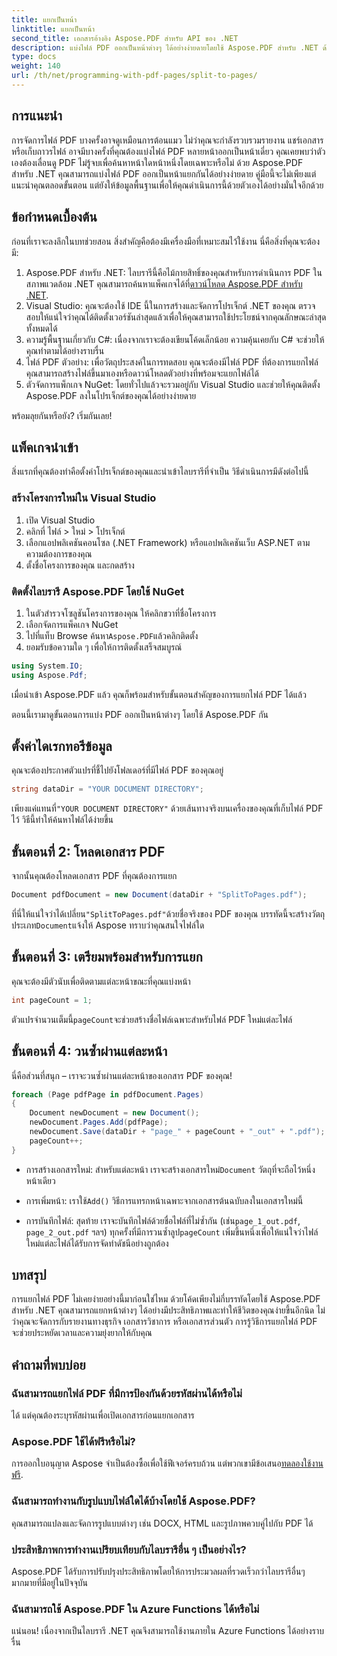 ```yaml
---
title: แยกเป็นหน้า
linktitle: แยกเป็นหน้า
second_title: เอกสารอ้างอิง Aspose.PDF สำหรับ API ของ .NET
description: แบ่งไฟล์ PDF ออกเป็นหน้าต่างๆ ได้อย่างง่ายดายโดยใช้ Aspose.PDF สำหรับ .NET ด้วยบทช่วยสอนที่ครอบคลุมนี้ พร้อมคำแนะนำทีละขั้นตอน
type: docs
weight: 140
url: /th/net/programming-with-pdf-pages/split-to-pages/
---
```

## การแนะนำ

การจัดการไฟล์ PDF บางครั้งอาจดูเหมือนการต้อนแมว ไม่ว่าคุณจะกำลังรวบรวมรายงาน แชร์เอกสาร หรือเก็บถาวรไฟล์ อาจมีบางครั้งที่คุณต้องแบ่งไฟล์ PDF หลายหน้าออกเป็นหน้าเดี่ยว คุณเคยพบว่าตัวเองต้องเลื่อนดู PDF ไม่รู้จบเพื่อค้นหาหน้าใดหน้าหนึ่งโดยเฉพาะหรือไม่ ด้วย Aspose.PDF สำหรับ .NET คุณสามารถแบ่งไฟล์ PDF ออกเป็นหน้าแยกกันได้อย่างง่ายดาย คู่มือนี้จะไม่เพียงแต่แนะนำคุณตลอดขั้นตอน แต่ยังให้ข้อมูลพื้นฐานเพื่อให้คุณดำเนินการนี้ด้วยตัวเองได้อย่างมั่นใจอีกด้วย

## ข้อกำหนดเบื้องต้น

ก่อนที่เราจะลงลึกในบทช่วยสอน สิ่งสำคัญคือต้องมีเครื่องมือที่เหมาะสมไว้ใช้งาน นี่คือสิ่งที่คุณจะต้องมี:

1. Aspose.PDF สำหรับ .NET: ไลบรารีนี้คือไม้กายสิทธิ์ของคุณสำหรับการดำเนินการ PDF ในสภาพแวดล้อม .NET คุณสามารถค้นหาแพ็คเกจได้ที่[ดาวน์โหลด Aspose.PDF สำหรับ .NET](https://releases.aspose.com/pdf/net/).
2. Visual Studio: คุณจะต้องใช้ IDE นี้ในการสร้างและจัดการโปรเจ็กต์ .NET ของคุณ ตรวจสอบให้แน่ใจว่าคุณได้ติดตั้งเวอร์ชันล่าสุดแล้วเพื่อให้คุณสามารถใช้ประโยชน์จากคุณลักษณะล่าสุดทั้งหมดได้
3. ความรู้พื้นฐานเกี่ยวกับ C#: เนื่องจากเราจะต้องเขียนโค้ดเล็กน้อย ความคุ้นเคยกับ C# จะช่วยให้คุณทำตามได้อย่างราบรื่น
4. ไฟล์ PDF ตัวอย่าง: เพื่อวัตถุประสงค์ในการทดสอบ คุณจะต้องมีไฟล์ PDF ที่ต้องการแยกไฟล์ คุณสามารถสร้างไฟล์ขึ้นมาเองหรือดาวน์โหลดตัวอย่างที่พร้อมจะแยกไฟล์ได้
5. ตัวจัดการแพ็กเกจ NuGet: โดยทั่วไปแล้วจะรวมอยู่กับ Visual Studio และช่วยให้คุณติดตั้ง Aspose.PDF ลงในโปรเจ็กต์ของคุณได้อย่างง่ายดาย

พร้อมลุยกันหรือยัง? เริ่มกันเลย!

## แพ็คเกจนำเข้า

สิ่งแรกที่คุณต้องทำคือตั้งค่าโปรเจ็กต์ของคุณและนำเข้าไลบรารีที่จำเป็น วิธีดำเนินการมีดังต่อไปนี้

### สร้างโครงการใหม่ใน Visual Studio

1. เปิด Visual Studio
2. คลิกที่ ไฟล์ > ใหม่ > โปรเจ็กต์
3. เลือกแอปพลิเคชันคอนโซล (.NET Framework) หรือแอปพลิเคชันเว็บ ASP.NET ตามความต้องการของคุณ
4. ตั้งชื่อโครงการของคุณ และกดสร้าง

### ติดตั้งไลบรารี Aspose.PDF โดยใช้ NuGet

1. ในตัวสำรวจโซลูชันโครงการของคุณ ให้คลิกขวาที่ชื่อโครงการ
2. เลือกจัดการแพ็คเกจ NuGet
3.  ไปที่แท็บ Browse ค้นหา`Aspose.PDF`แล้วคลิกติดตั้ง
4. ยอมรับข้อความใด ๆ เพื่อให้การติดตั้งเสร็จสมบูรณ์

```csharp
using System.IO;
using Aspose.Pdf;
```

เมื่อนำเข้า Aspose.PDF แล้ว คุณก็พร้อมสำหรับขั้นตอนสำคัญของการแยกไฟล์ PDF ได้แล้ว

ตอนนี้เรามาดูขั้นตอนการแบ่ง PDF ออกเป็นหน้าต่างๆ โดยใช้ Aspose.PDF กัน

## ตั้งค่าไดเรกทอรีข้อมูล

คุณจะต้องประกาศตัวแปรที่ชี้ไปยังโฟลเดอร์ที่มีไฟล์ PDF ของคุณอยู่

```csharp
string dataDir = "YOUR DOCUMENT DIRECTORY";
```

 เพียงแค่แทนที่`"YOUR DOCUMENT DIRECTORY"` ด้วยเส้นทางจริงบนเครื่องของคุณที่เก็บไฟล์ PDF ไว้ วิธีนี้ทำให้ค้นหาไฟล์ได้ง่ายขึ้น

## ขั้นตอนที่ 2: โหลดเอกสาร PDF

จากนั้นคุณต้องโหลดเอกสาร PDF ที่คุณต้องการแยก

```csharp
Document pdfDocument = new Document(dataDir + "SplitToPages.pdf");
```

 ที่นี่ให้แน่ใจว่าได้เปลี่ยน`"SplitToPages.pdf"`ด้วยชื่อจริงของ PDF ของคุณ บรรทัดนี้จะสร้างวัตถุประเภท`Document`แจ้งให้ Aspose ทราบว่าคุณสนใจไฟล์ใด

## ขั้นตอนที่ 3: เตรียมพร้อมสำหรับการแยก

คุณจะต้องมีตัวนับเพื่อติดตามแต่ละหน้าขณะที่คุณแบ่งหน้า 

```csharp
int pageCount = 1;
```

 ตัวแปรจำนวนเต็มนี้`pageCount`จะช่วยสร้างชื่อไฟล์เฉพาะสำหรับไฟล์ PDF ใหม่แต่ละไฟล์

## ขั้นตอนที่ 4: วนซ้ำผ่านแต่ละหน้า

นี่คือส่วนที่สนุก – เราจะวนซ้ำผ่านแต่ละหน้าของเอกสาร PDF ของคุณ!

```csharp
foreach (Page pdfPage in pdfDocument.Pages)
{
    Document newDocument = new Document();
    newDocument.Pages.Add(pdfPage);
    newDocument.Save(dataDir + "page_" + pageCount + "_out" + ".pdf");
    pageCount++;
}
```

-  การสร้างเอกสารใหม่: สำหรับแต่ละหน้า เราจะสร้างเอกสารใหม่`Document` วัตถุที่จะถือไว้หนึ่งหน้าเดียว
  
-  การเพิ่มหน้า: เราใช้`Add()` วิธีการแทรกหน้าเฉพาะจากเอกสารต้นฉบับลงในเอกสารใหม่นี้

-  การบันทึกไฟล์: สุดท้าย เราจะบันทึกไฟล์ด้วยชื่อไฟล์ที่ไม่ซ้ำกัน (เช่น`page_1_out.pdf`, `page_2_out.pdf` ฯลฯ) ทุกครั้งที่มีการวนซ้ำลูป`pageCount` เพิ่มขึ้นหนึ่งเพื่อให้แน่ใจว่าไฟล์ใหม่แต่ละไฟล์ได้รับการจัดทำดัชนีอย่างถูกต้อง 

## บทสรุป

การแยกไฟล์ PDF ไม่เคยง่ายอย่างนี้มาก่อนใช่ไหม ด้วยโค้ดเพียงไม่กี่บรรทัดโดยใช้ Aspose.PDF สำหรับ .NET คุณสามารถแยกหน้าต่างๆ ได้อย่างมีประสิทธิภาพและทำให้ชีวิตของคุณง่ายขึ้นอีกนิด ไม่ว่าคุณจะจัดการกับรายงานทางธุรกิจ เอกสารวิชาการ หรือเอกสารส่วนตัว การรู้วิธีการแยกไฟล์ PDF จะช่วยประหยัดเวลาและความยุ่งยากให้กับคุณ

## คำถามที่พบบ่อย

### ฉันสามารถแยกไฟล์ PDF ที่มีการป้องกันด้วยรหัสผ่านได้หรือไม่
ได้ แต่คุณต้องระบุรหัสผ่านเพื่อเปิดเอกสารก่อนแยกเอกสาร

### Aspose.PDF ใช้ได้ฟรีหรือไม่?
 การออกใบอนุญาต Aspose จำเป็นต้องซื้อเพื่อใช้ฟีเจอร์ครบถ้วน แต่พวกเขามีข้อเสนอ[ทดลองใช้งานฟรี](https://releases.aspose.com/).

### ฉันสามารถทำงานกับรูปแบบไฟล์ใดได้บ้างโดยใช้ Aspose.PDF?
คุณสามารถแปลงและจัดการรูปแบบต่างๆ เช่น DOCX, HTML และรูปภาพควบคู่ไปกับ PDF ได้

### ประสิทธิภาพการทำงานเปรียบเทียบกับไลบรารีอื่น ๆ เป็นอย่างไร?
Aspose.PDF ได้รับการปรับปรุงประสิทธิภาพโดยให้การประมวลผลที่รวดเร็วกว่าไลบรารีอื่นๆ มากมายที่มีอยู่ในปัจจุบัน

### ฉันสามารถใช้ Aspose.PDF ใน Azure Functions ได้หรือไม่
แน่นอน! เนื่องจากเป็นไลบรารี .NET คุณจึงสามารถใช้งานภายใน Azure Functions ได้อย่างราบรื่น